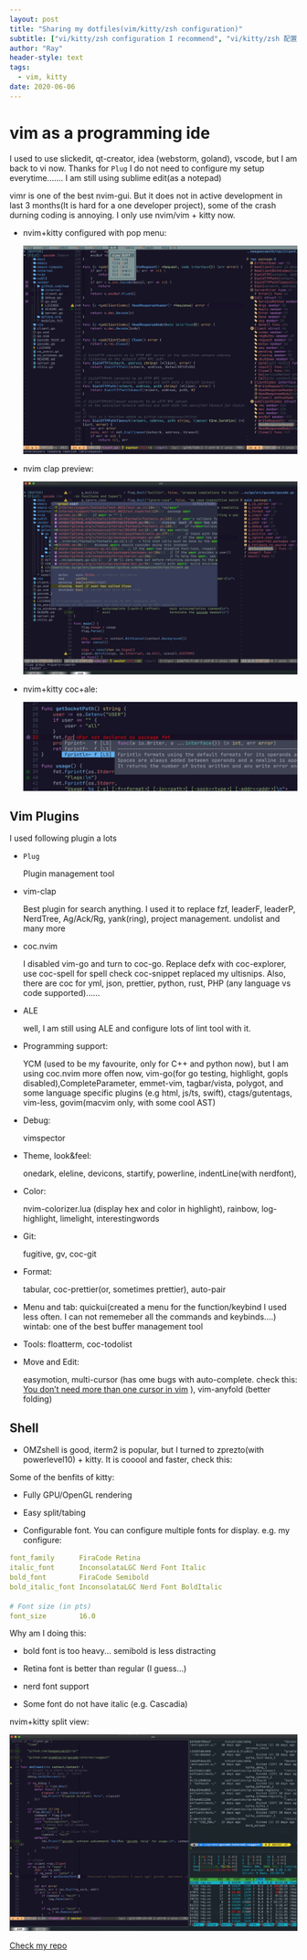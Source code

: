 ```yaml
---
layout: post
title: "Sharing my dotfiles(vim/kitty/zsh configuration)"
subtitle: ["vi/kitty/zsh configuration I recommend", "vi/kitty/zsh 配置"]
author: "Ray"
header-style: text
tags:
  - vim, kitty
date: 2020-06-06
---
```



# vim as a programming ide

I used to use slickedit, qt-creator, idea (webstorm, goland), vscode, but I am back to vi now. Thanks for `Plug` I do
not need to configure my setup everytime....... I am still using sublime edit(as a notepad)

vimr is one of the best nvim-gui. But it does not in active development in last 3 months(It is hard for a one developer
project), some of the crash durning coding is annoying. I only use nvim/vim + kitty now.

* nvim+kitty configured with pop menu:

    ![vim_ide with nvim+kitty](https://raw.githubusercontent.com/ray-x/dotfiles/master/img/menu.jpg)

* nvim clap preview:

    ![vim_ide with nvim+kitty](https://raw.githubusercontent.com/ray-x/dotfiles/master/img/clap.jpg)

* nvim+kitty coc+ale:

    ![vim_ide with nvim+kitty](https://raw.githubusercontent.com/ray-x/dotfiles/master/img/coc_float_errorcheck.jpg)


## Vim Plugins

I used following plugin a lots

* ``Plug``

   Plugin management tool

* vim-clap

   Best plugin for search anything. I used it to replace fzf, leaderF, leaderP, NerdTree, Ag/Ack/Rg, yank(ring), project management. undolist and many more

* coc.nvim

   I disabled vim-go and turn to coc-go. Replace defx with coc-explorer, use coc-spell for spell check
   coc-snippet replaced my ultisnips. Also, there are coc for yml, json, prettier, python, rust, PHP (any language vs code
   supported)......

* ALE

  well, I am still using ALE and configure lots of lint tool with it.

* Programming support:

  YCM (used to be my favourite, only for C++ and python now), but I am using coc.nvim more offen now,
  vim-go(for go testing, highlight, gopls disabled),CompleteParameter, emmet-vim, tagbar/vista, polygot,
  and some language specific plugins (e.g html, js/ts, swift), ctags/gutentags, vim-less, govim(macvim only, with some cool AST)

* Debug:

  vimspector

* Theme, look&feel:

  onedark, eleline, devicons, startify, powerline, indentLine(with nerdfont),

* Color:

  nvim-colorizer.lua (display hex and color in highlight), rainbow, log-highlight, limelight, interestingwords

* Git:

  fugitive, gv, coc-git

* Format:

  tabular, coc-prettier(or, sometimes prettier), auto-pair

* Menu and tab:
  quickui(created a menu for the function/keybind I used less often. I can not rememeber all the commands and keybinds....)
  wintab: one of the best buffer management tool

* Tools: floatterm, coc-todolist

* Move and Edit:

  easymotion, multi-cursor (has ome bugs with auto-complete. check this: [You don’t need more than one cursor in vim](https://medium.com/@schtoeffel/you-don-t-need-more-than-one-cursor-in-vim-2c44117d51db)
), vim-anyfold (better folding)

## Shell

* OMZshell is good, iterm2 is popular, but I turned to zprezto(with powerlevel10) + kitty. It is cooool and faster, check this:

Some of the benfits of kitty:

* Fully GPU/OpenGL rendering

* Easy split/tabing

* Configurable font. You can configure multiple fonts for display. e.g. my configure:


```yml
font_family      FiraCode Retina
italic_font      InconsolataLGC Nerd Font Italic
bold_font        FiraCode Semibold
bold_italic_font InconsolataLGC Nerd Font BoldItalic

# Font size (in pts)
font_size        16.0


```

Why am I doing this:

* bold font is too heavy... semibold is less distracting

* Retina font is better than regular (I guess...)

* nerd font support

* Some font do not have italic (e.g. Cascadia)


nvim+kitty split view:

 ![vim_ide with nvim+kitty](https://raw.githubusercontent.com/ray-x/dotfiles/master/img/kitty.jpg)


[Check my repo](https://github.com/ray-x/dotfiles)
